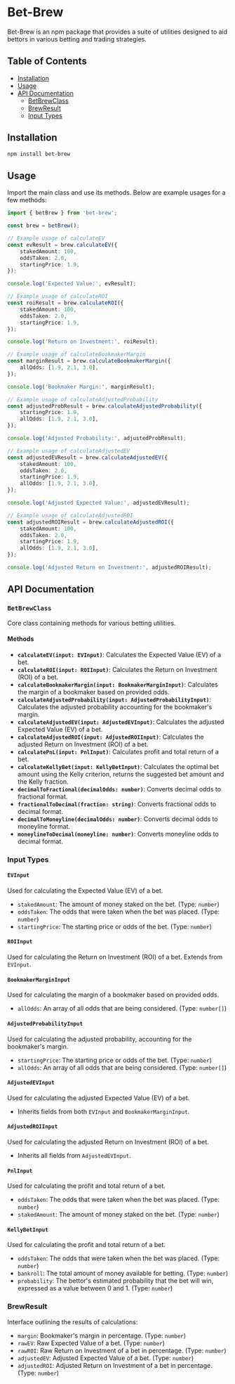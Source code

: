# Bet-Brew

Bet-Brew is an npm package that provides a suite of utilities designed to aid bettors in various betting and trading strategies.

## Table of Contents

-   [Installation](#installation)
-   [Usage](#usage)
-   [API Documentation](#api-documentation)
    -   [BetBrewClass](#betbrewclass)
    -   [BrewResult](#brewresult)
    -   [Input Types](#input-types)

## Installation

```bash
npm install bet-brew
```

## Usage

Import the main class and use its methods. Below are example usages for a few methods:

```typescript
import { betBrew } from 'bet-brew';

const brew = betBrew();

// Example usage of calculateEV
const evResult = brew.calculateEV({
    stakedAmount: 100,
    oddsTaken: 2.0,
    startingPrice: 1.9,
});

console.log('Expected Value:', evResult);

// Example usage of calculateROI
const roiResult = brew.calculateROI({
    stakedAmount: 100,
    oddsTaken: 2.0,
    startingPrice: 1.9,
});

console.log('Return on Investment:', roiResult);

// Example usage of calculateBookmakerMargin
const marginResult = brew.calculateBookmakerMargin({
    allOdds: [1.9, 2.1, 3.0],
});

console.log('Bookmaker Margin:', marginResult);

// Example usage of calculateAdjustedProbability
const adjustedProbResult = brew.calculateAdjustedProbability({
    startingPrice: 1.9,
    allOdds: [1.9, 2.1, 3.0],
});

console.log('Adjusted Probability:', adjustedProbResult);

// Example usage of calculateAdjustedEV
const adjustedEVResult = brew.calculateAdjustedEV({
    stakedAmount: 100,
    oddsTaken: 2.0,
    startingPrice: 1.9,
    allOdds: [1.9, 2.1, 3.0],
});

console.log('Adjusted Expected Value:', adjustedEVResult);

// Example usage of calculateAdjustedROI
const adjustedROIResult = brew.calculateAdjustedROI({
    stakedAmount: 100,
    oddsTaken: 2.0,
    startingPrice: 1.9,
    allOdds: [1.9, 2.1, 3.0],
});

console.log('Adjusted Return on Investment:', adjustedROIResult);
```

## API Documentation

### `BetBrewClass`

Core class containing methods for various betting utilities.

#### Methods

-   **`calculateEV(input: EVInput)`**: Calculates the Expected Value (EV) of a bet.
-   **`calculateROI(input: ROIInput)`**: Calculates the Return on Investment (ROI) of a bet.
-   **`calculateBookmakerMargin(input: BookmakerMarginInput)`**: Calculates the margin of a bookmaker based on provided odds.
-   **`calculateAdjustedProbability(input: AdjustedProbabilityInput)`**: Calculates the adjusted probability accounting for the bookmaker's margin.
-   **`calculateAdjustedEV(input: AdjustedEVInput)`**: Calculates the adjusted Expected Value (EV) of a bet.
-   **`calculateAdjustedROI(input: AdjustedROIInput)`**: Calculates the adjusted Return on Investment (ROI) of a bet.
-   **`calculatePnL(input: PnlInput)`**: Calculates profit and total return of a bet.
-   **`calculateKellyBet(input: KellyBetInput)`**: Calculates the optimal bet amount using the Kelly criterion, returns the suggested bet amount and the Kelly fraction.
-   **`decimalToFractional(decimalOdds: number)`**: Converts decimal odds to fractional format.
-   **`fractionalToDecimal(fraction: string)`**: Converts fractional odds to decimal format.
-   **`decimalToMoneyline(decimalOdds: number)`**: Converts decimal odds to moneyline format.
-   **`moneylineToDecimal(moneyline: number)`**: Converts moneyline odds to decimal format.


### Input Types

#### `EVInput`

Used for calculating the Expected Value (EV) of a bet.

-   `stakedAmount`: The amount of money staked on the bet. (Type: `number`)
-   `oddsTaken`: The odds that were taken when the bet was placed. (Type: `number`)
-   `startingPrice`: The starting price or odds of the bet. (Type: `number`)

#### `ROIInput`

Used for calculating the Return on Investment (ROI) of a bet. Extends from `EVInput`.

#### `BookmakerMarginInput`

Used for calculating the margin of a bookmaker based on provided odds.

-   `allOdds`: An array of all odds that are being considered. (Type: `number[]`)

#### `AdjustedProbabilityInput`

Used for calculating the adjusted probability, accounting for the bookmaker's margin.

-   `startingPrice`: The starting price or odds of the bet. (Type: `number`)
-   `allOdds`: An array of all odds that are being considered. (Type: `number[]`)

#### `AdjustedEVInput`

Used for calculating the adjusted Expected Value (EV) of a bet.

-   Inherits fields from both `EVInput` and `BookmakerMarginInput`.

#### `AdjustedROIInput`

Used for calculating the adjusted Return on Investment (ROI) of a bet.

-   Inherits all fields from `AdjustedEVInput`.

#### `PnlInput`

Used for calculating the profit and total return of a bet.

-   `oddsTaken`: The odds that were taken when the bet was placed. (Type: `number`)
-   `stakedAmount`: The amount of money staked on the bet. (Type: `number`)

#### `KellyBetInput`

Used for calculating the profit and total return of a bet.

-   `oddsTaken`: The odds that were taken when the bet was placed. (Type: `number`)
-   `bankroll`: The total amount of money available for betting. (Type: `number`)
-   `probability`: The bettor's estimated probability that the bet will win, expressed as a value between 0 and 1. (Type: `number`)

### BrewResult

Interface outlining the results of calculations:

-   `margin`: Bookmaker's margin in percentage. (Type: `number`)
-   `rawEV`: Raw Expected Value of a bet. (Type: `number`)
-   `rawROI`: Raw Return on Investment of a bet in percentage. (Type: `number`)
-   `adjustedEV`: Adjusted Expected Value of a bet. (Type: `number`)
-   `adjustedROI`: Adjusted Return on Investment of a bet in percentage. (Type: `number`)
